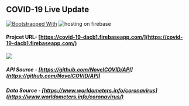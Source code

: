 
## COVID-19 Live Update

[![Bootstrapped With](https://img.shields.io/badge/bootstrapped%20with-create%20react%20app-blue.svg)](https://github.com/facebookincubator/create-react-app) ![hosting on firebase](https://img.shields.io/badge/Hosting-Firebase-green) 

#### Projcet URL- [https://covid-19-dacb1.firebaseapp.com/](https://covid-19-dacb1.firebaseapp.com/)

![](https://user-images.githubusercontent.com/3104648/28351989-7f68389e-6c4b-11e7-9bf2-e9fcd4977e7a.png)



##### API Source - [https://github.com/NovelCOVID/API](https://github.com/NovelCOVID/API)
##### Data Source - [https://www.worldometers.info/coronavirus](https://www.worldometers.info/coronavirus/)
